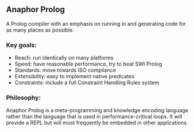 ## Anaphor Prolog
A Prolog compiler with an emphasis on running in and generating code for as many places as possible.

### Key goals:
* Reach: run identically on many platforms
* Speed: have reasonable performance, try to beat SWI Prolog
* Standards: move towards ISO compliance
* Extensibility: easy to implement native predicates
* Constraints: include a full Constraint Handling Rules system

### Philosophy:
Anaphor Prolog is a meta-programming and knowledge encoding language rather than the language that is used in performance-critical loops. It will provide a REPL but will most frequently be embedded in other applications.
